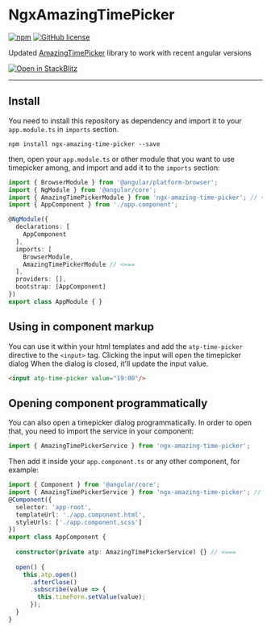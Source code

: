 # NgxAmazingTimePicker

[![npm](https://img.shields.io/npm/v/ngx-amazing-time-picker)](https://www.npmjs.com/package/ngx-amazing-time-picker)
[![GitHub license](https://img.shields.io/badge/license-MIT-blue.svg)](https://raw.githubusercontent.com/ndraiman/ngx-amazing-time-picker/master/LICENSE.md)

Updated [AmazingTimePicker](https://github.com/owsolutions/amazing-time-picker) library to work with recent angular versions

[![Open in StackBlitz](https://developer.stackblitz.com/img/open_in_stackblitz.svg)](https://stackblitz.com/github/ndraiman/ngx-amazing-time-picker/tree/v17.0.0?file=src%2Fapp%2Fapp.component.ts)

---

## Install
You need to install this repository as dependency and import it to your `app.module.ts` in `imports` section.

```console
npm install ngx-amazing-time-picker --save
```

then, open your `app.module.ts` or other module that you want to use timepicker among, and import and add it to the `imports` section:

```ts
import { BrowserModule } from '@angular/platform-browser';
import { NgModule } from '@angular/core';
import { AmazingTimePickerModule } from 'ngx-amazing-time-picker'; // <===
import { AppComponent } from './app.component';

@NgModule({
  declarations: [
    AppComponent
  ],
  imports: [
    BrowserModule,
    AmazingTimePickerModule // <===
  ],
  providers: [],
  bootstrap: [AppComponent]
})
export class AppModule { }
```

## Using in component markup

You can use it within your html templates and add the `atp-time-picker` directive to the `<input>` tag.
Clicking the input will open the timepicker dialog
When the dialog is closed, it'll update the input value.

```html
<input atp-time-picker value="19:00"/>
```

## Opening component programmatically
You can also open a timepicker dialog programmatically. In order to open that, you need to import the service in your component:

```ts
import { AmazingTimePickerService } from 'ngx-amazing-time-picker';
```

Then add it inside your `app.component.ts` or any other component, for example:

```ts
import { Component } from '@angular/core';
import { AmazingTimePickerService } from 'ngx-amazing-time-picker'; // <===
@Component({
  selector: 'app-root',
  templateUrl: './app.component.html',
  styleUrls: ['./app.component.scss']
})
export class AppComponent {
  
  constructor(private atp: AmazingTimePickerService) {} // <===
  
  open() {
    this.atp.open()
      .afterClose()
      .subscribe(value => {
        this.timeForm.setValue(value);
      });
  }
}
```
